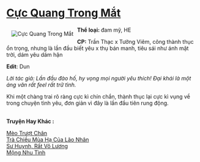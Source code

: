 <a href="https://utruyen.com/cuc-quang-trong-mat/22589/" title="Cực Quang Trong Mắt"><h1>Cực Quang Trong Mắt</h1></a><div style="display:table"><img align="right" style="float: left; padding: 10px;" src="https://utruyen.com/images/story/200x260/cuc-quang-trong-mat.jpg" alt="Cực Quang Trong Mắt"><b>Thể loại: </b>đam mỹ, HE<p></p><b>CP:</b> Trần Thạc x Tưởng Viêm, công thành thục ổn trọng, nhưng là lần đầu biết yêu x thụ bán manh, tiêu sái như ánh mặt trời, dám yêu dám hận<p></p><b>Edit</b>: Dun<p></p><i>Lời tác giả: Lần đầu đào hố, hy vọng mọi người yêu thích! Đại khái là một áng văn rất feel rất trữ tình.</i><p></p>Khi một chàng trai rõ ràng cực kì chín chắn, thành thục lại cực kì vụng về trong chuyện tình yêu, đơn giản vì đây là lần đầu tiên rung động.</div><p><br><b>Truyện Hay Khác :</b></p><a href="https://utruyen.com/meo-truot-chan/22588/" alt="Mèo Trượt Chân">Mèo Trượt Chân</a><br/><a href="https://dammy2019.blogspot.com/2019/11/tra-chieu-mua-ha-cua-lao-nhan.html" alt="Trà Chiều Mùa Hạ Của Lão Nhân">Trà Chiều Mùa Hạ Của Lão Nhân</a><br/><a href="https://truyenngontinhay.wordpress.com/2019/10/03/su-huynh-rat-vo-luong/" alt="Sư Huynh, Rất Vô Lương">Sư Huynh, Rất Vô Lương</a><br/><a href="https://github.com/quanluxury/ngontinhhot/tree/master/truyenhay/19291/" alt="Mộng Nhu Tình">Mộng Nhu Tình</a><br/>